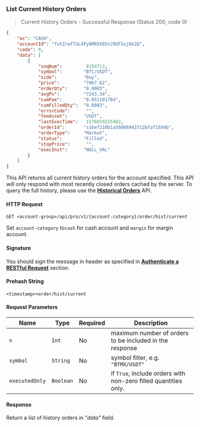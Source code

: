 ### List Current History Orders

> Current History Orders - Successful Response (Status 200, code 0)

```json
{
    "ac": "CASH",
    "accountId": "futZrwfTaL4Py6M05X0SnJ9QFIuj6k2Q",
    "code": 0,
    "data": [
        {
            "seqNum":         8159713,
            "symbol":        "BTC/USDT",
            "side":          "Buy",
            "price":         "7967.62",
            "orderQty":      "0.0083",
            "avgPx":         "7243.34",
            "cumFee":        "0.051101764",
            "cumFilledQty":  "0.0083",
            "errorCode":      "",
            "feeAsset":      "USDT",
            "lastExecTime":   1576019215402,
            "orderId":       "s16ef210b1a50866943712bfaf1584b",
            "orderType":     "Market",
            "status":        "Filled",
            "stopPrice":      "",
            "execInst":      "NULL_VAL"
        }
    ]
}
```

This API returns all current history orders for the account specified. This API will only respond with most recently closed orders cached by the server. 
To query the full history, please use the [**Historical Orders**](#historical-orders) API. 


#### HTTP Request

`GET <account-group>/api/pro/v1/{account-category}/order/hist/current`

Set `account-category` to`cash` for cash account and `margin` for margin account. 

#### Signature

You should sign the message in header as specified in [**Authenticate a RESTful Request**](#sign-request) section.

#### Prehash String

`<timestamp>+order/hist/current`


#### Request Parameters

 Name            | Type      | Required | Description                                                                                 
---------------- | --------- | -------- | ------------------------------------------------------------------------------------------- 
 `n`             | `Int`     | No       | maximum number of orders to be included in the response
 `symbol`        | `String`  | No       | symbol filter, e.g. `"BTMX/USDT"`
 `executedOnly`  | `Boolean` | No       | if `True`, include orders with non-zero filled quantities only.


#### Response

Return a list of history orders in *"data"* field.

